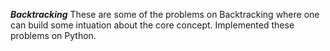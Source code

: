 ***Backtracking***
These are some of the problems on Backtracking where one can build some intuation about the core concept.
Implemented these problems on Python.
